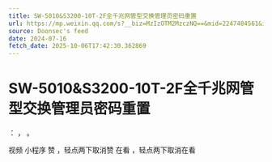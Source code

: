 ```yaml
---
title: SW-5010&S3200-10T-2F全千兆网管型交换管理员密码重置
url: https://mp.weixin.qq.com/s?__biz=MzIzOTM2MzczNQ==&mid=2247484561&idx=1&sn=78cf76434336795b463e5fc5bf12aa6e
source: Doonsec's feed
date: 2024-07-16
fetch_date: 2025-10-06T17:42:30.362869
---
```


# SW-5010&S3200-10T-2F全千兆网管型交换管理员密码重置

：
，
。

视频
小程序
赞
，轻点两下取消赞
在看
，轻点两下取消在看